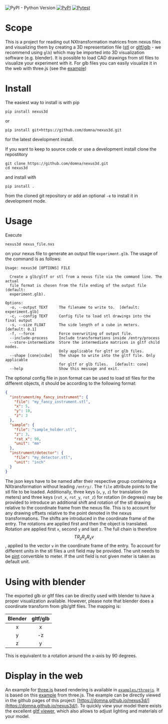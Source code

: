 ![PyPI - Python Version](https://img.shields.io/pypi/pyversions/nexus3d)
[![PyPI](https://img.shields.io/pypi/v/nexus3d)](https://pypi.org/project/nexus3d/)
[![Pytest](https://github.com/domna/nexus3d/actions/workflows/pytest.yml/badge.svg)](https://github.com/domna/nexus3d/actions/workflows/pytest.yml)

# Scope

This is a project for reading out NXtransformation matrices from nexus files and
visualizing them by creating a 3D representation file ([stl](<https://en.wikipedia.org/wiki/STL_(file_format)>) or [gltf/glb](https://en.wikipedia.org/wiki/GlTF) - we recommend using `glb`) which may be imported into 3D visualization software (e.g. blender). It is possible to load CAD drawings from stl files to visualize your experiment with it. For glb files you can easily visualize it in the web with three.js (see the [example](https://github.com/domna/nexus3d/tree/main/examples/threejs))

# Install

The easiest way to install is with pip

```
pip install nexus3d
```

or

```
pip install git+https://github.com/domna/nexus3d.git
```

for the latest development install.

If you want to keep to source code or use a development install clone the repostitory

```
git clone https://github.com/domna/nexus3d.git
cd nexus3d
```

and install with

```
pip install .
```

from the cloned git repository or add an optional `-e` to install it in development mode.

# Usage

Execute

```
nexus3d nexus_file.nxs
```

on your nexus file to generate an output file `experiment.glb`.
The usage of the command is as follows:

```
Usage: nexus3d [OPTIONS] FILE

  Create a glb/gltf or stl from a nexus file via the command line. The actual
  file format is chosen from the file ending of the output file (default:
  experiment.glb).

Options:
  -o, --output TEXT     The filename to write to.  [default: experiment.glb]
  -c, --config TEXT     Config file to load stl drawings into the final output
  -s, --size FLOAT      The side length of a cube in meters.  [default: 0.1]
  -f, --force           Force overwriting of output file.
  --include-process     Include transformations inside /entry/process
  --store-intermediate  Store the intermediate matrices in gltf child nodes.
                        Only applicable for gltf or glb files.
  --shape [cone|cube]   The shape to write into the gltf file. Only applicable
                        for gltf or glb files.   [default: cone]
  --help                Show this message and exit.
```

The optional config file in json format can be used to load stl files for the different objects, it should be according to the following format:

```json
{
  "instrument/my_fancy_instrument": {
    "file": "my_fancy_instrument.stl",
    "x": 5,
    "y": 10,
    "z": 3
  },
  "sample": {
    "file": "sample_holder.stl",
    "z": 3,
    "rot_x": 90,
    "unit": "mm"
  },
  "instrument/detector": {
    "file": "my_detector.stl",
    "unit": "inch"
  }
}
```

The json keys have to be named after their respective group containing a NXtransformation without leading `/entry/`.
The `file` attribute points to the stl file to be loaded.
Additionally, three keys (`x`, `y`, `z`) for translation (in meters) and three keys (`rot_x`, `rot_y`, `rot_z`) for rotation (in degrees) may be provided to introduce an additional shift and rotation of the stl drawing relative to
the coordinate frame from the nexus file. This is to account for any drawing offsets relative to the point denoted in the
nexus transformations. The shifts are introduced in the coordinate frame of the entry.
The rotations are applied first and then the object is translated.
Rotation are applied first `x`, second `y` and last `z`.
The full chain is therefore
$$T  R_z  R_y  R_x  v$$
, applied to the vector `v` in the coordinate frame of the entry.
To account for different units in the stl files a unit field may be provided.
The unit needs to be [pint](https://pint.readthedocs.io) convertible to meter.
If the unit field is not given meter is taken as default unit.

# Using with blender

The exported glb or gltf files can be directly used with blender to have a proper visualization available.
However, please note that blender does a coordinate transform from glb/gltf files.
The mapping is:

| Blender  | gltf/glb |
| :------: | :------: |
| x        | x        |
| y        | -z       |
| z        | y        |

This is equivalent to a rotation around the x-axis by 90 degrees.

# Display in the web

An example for [three.js](https://threejs.org) based rendering is available in [`examples/threejs`](https://github.com/domna/nexus3d/tree/main/examples/threejs). It is based on this [example](https://threejs.org/examples/?q=gltf#webgl_loader_gltf) from three.js. The example can be directly viewed in the github pages of this project: [https://domna.github.io/nexus3d/](https://domna.github.io/nexus3d/). To quickly view your model there exists the excellent [gltf viewer](https://gltf-viewer.donmccurdy.com), which also allows to adjust lighting and materials of your model.
